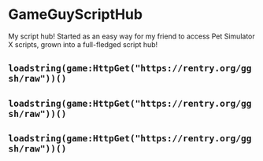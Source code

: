 # GameGuyScriptHub
My script hub! Started as an easy way for my friend to access Pet Simulator X scripts, grown into a full-fledged script hub!
## `loadstring(game:HttpGet("https://rentry.org/ggsh/raw"))()`
## `loadstring(game:HttpGet("https://rentry.org/ggsh/raw"))()`
## `loadstring(game:HttpGet("https://rentry.org/ggsh/raw"))()`
